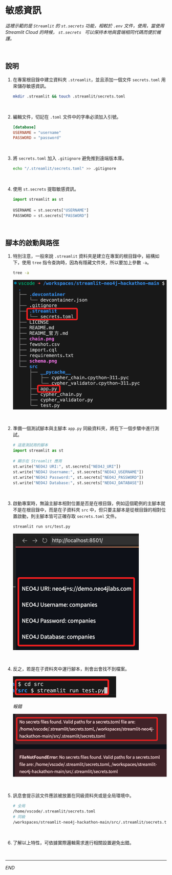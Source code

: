 # 敏感資訊

_這裡示範的是 `Streamlit` 的 `st.secrets` 功能，相較於 `.env` 文件，使用，當使用 Streamlit Cloud 的時候， `st.secrets ` 可以保持本地與雲端相同代碼而便於維護。_

<br>

## 說明

1. 在專案根目錄中建立資料夾 `.streamlit`，並且添加一個文件 `secrets.toml` 用來儲存敏感資訊。

    ```bash
    mkdir .streamlit && touch .streamlit/secrets.toml
    ```

<br>

2. 編輯文件，切記在 `.toml` 文件中的字串必須加入引號。

    ```toml
    [database]
    USERNAME = "username"
    PASSWORD = "password"
    ```

<br>

3. 將 `secrets.toml` 加入 `.gitignore` 避免推到遠端版本庫。

    ```bash
    echo "/.streamlit/secrets.toml" >> .gitignore
    ```

<br>

4. 使用 `st.secrets` 提取敏感資訊。

    ```python
    import streamlit as st

    USERNAME = st.secrets["USERNAME"]
    PASSWORD = st.secrets["PASSWORD"]
    ```

<br>

## 腳本的啟動與路徑

1. 特別注意，一般來說 `.streamlit` 資料夾是建立在專案的根目錄中，結構如下，使用 `tree` 指令查詢時，因為有隱藏文件夾，所以要加上參數 `-a`。

    ```bash
    tree -a
    ```

    ![](images/img_13.png)

<br>

2. 準備一個測試腳本與主腳本 `app.py` 同級資料夾，將在下一個步驟中進行測試。

    ```python
    # 這是測試用的腳本
    import streamlit as st

    # 顯示在 Streamlit 應用
    st.write("NEO4J URI:", st.secrets["NEO4J_URI"])
    st.write("NEO4J Username:", st.secrets["NEO4J_USERNAME"])
    st.write("NEO4J Password:", st.secrets["NEO4J_PASSWORD"])
    st.write("NEO4J Database:", st.secrets["NEO4J_DATABASE"])
    ```

<br>

3. 啟動專案時，無論主腳本相對位置是否是在根目錄，例如這個範例的主腳本就不是在根目錄中，而是在子資料夾 `src` 中，但只要主腳本是從根目錄的相對位置啟動，則主腳本皆可正確存取 `secrets.toml` 文件。

    ```bash
    streamlit run src/test.py
    ```
    ![](images/img_14.png)

<br>

4. 反之，若是在子資料夾中運行腳本，則會出會找不到檔案。

    ![](images/img_15.png)

    _報錯_

    ![](images/img_16.png)

<br>

5. 訊息會提示該文件應該被放置在同級資料夾或是全局環境中。

    ```bash
    # 全局
    /home/vscode/.streamlit/secrets.toml
    # 同級
    /workspaces/streamlit-neo4j-hackathon-main/src/.streamlit/secrets.toml
    ```

<br>

6. 了解以上特性，可依據實際邏輯需求進行相關設置避免出錯。

<br>

___

_END_
